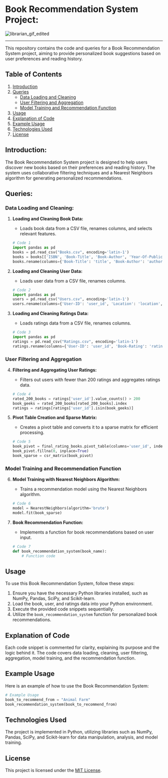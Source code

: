 
# Book Recommendation System Project:
![librarian_gif_edited](https://github.com/Ayushmi-Adh/Book-Recommendation-System/assets/132826306/1706a070-706a-4eb4-b572-914186824c74)

---


This repository contains the code and queries for a Book Recommendation System project, aiming to provide personalized book suggestions based on user preferences and reading history.

## Table of Contents

1. [Introduction](#introduction)
2. [Queries](#queries)
    - [Data Loading and Cleaning](#data-loading-and-cleaning)
    - [User Filtering and Aggregation](#user-filtering-and-aggregation)
    - [Model Training and Recommendation Function](#model-training-and-recommendation-function)
3. [Usage](#usage)
4. [Explanation of Code](#explanation-of-code)
5. [Example Usage](#example-usage)
6. [Technologies Used](#technologies-used)
7. [License](#license)

## Introduction:

The Book Recommendation System project is designed to help users discover new books based on their preferences and reading history. The system uses collaborative filtering techniques and a Nearest Neighbors algorithm for generating personalized recommendations.

## Queries:

### Data Loading and Cleaning:

1. **Loading and Cleaning Book Data:**
   - Loads book data from a CSV file, renames columns, and selects relevant features.
   ```python
   # Code 1
   import pandas as pd
   books = pd.read_csv("Books.csv", encoding='latin-1')
   books = books[['ISBN', 'Book-Title', 'Book-Author', 'Year-Of-Publication', 'Publisher']]
   books.rename(columns={'Book-Title': 'title', 'Book-Author': 'author', 'Year-Of-Publication': 'year', 'Publisher': 'publisher'}, inplace=True)
   ```

2. **Loading and Cleaning User Data:**
   - Loads user data from a CSV file, renames columns.
   ```python
   # Code 2
   import pandas as pd
   users = pd.read_csv("Users.csv", encoding='latin-1')
   users.rename(columns={'User-ID': 'user_id', 'Location': 'location', 'Age': 'age'}, inplace=True)
   ```

3. **Loading and Cleaning Ratings Data:**
   - Loads ratings data from a CSV file, renames columns.
   ```python
   # Code 3
   import pandas as pd
   ratings = pd.read_csv("Ratings.csv", encoding='latin-1')
   ratings.rename(columns={'User-ID': 'user_id', 'Book-Rating': 'rating'}, inplace=True)
   ```

### User Filtering and Aggregation

4. **Filtering and Aggregating User Ratings:**
   - Filters out users with fewer than 200 ratings and aggregates ratings data.
   ```python
   # Code 4
   rated_200_books = ratings['user_id'].value_counts() > 200
   book_geeks = rated_200_books[rated_200_books].index
   ratings = ratings[ratings['user_id'].isin(book_geeks)]
   ```

5. **Pivot Table Creation and Sparse Matrix:**
   - Creates a pivot table and converts it to a sparse matrix for efficient processing.
   ```python
   # Code 5
   book_pivot = final_rating_books.pivot_table(columns='user_id', index='title', values='rating')
   book_pivot.fillna(0, inplace=True)
   book_sparse = csr_matrix(book_pivot)
   ```

### Model Training and Recommendation Function

6. **Model Training with Nearest Neighbors Algorithm:**
   - Trains a recommendation model using the Nearest Neighbors algorithm.
   ```python
   # Code 6
   model = NearestNeighbors(algorithm='brute')
   model.fit(book_sparse)
   ```

7. **Book Recommendation Function:**
   - Implements a function for book recommendations based on user input.
   ```python
   # Code 7
   def book_recommendation_system(book_name):
       # Function code
   ```

## Usage

To use this Book Recommendation System, follow these steps:

1. Ensure you have the necessary Python libraries installed, such as NumPy, Pandas, SciPy, and Scikit-learn.
2. Load the book, user, and ratings data into your Python environment.
3. Execute the provided code snippets sequentially.
4. Utilize the `book_recommendation_system` function for personalized book recommendations.

## Explanation of Code

Each code snippet is commented for clarity, explaining its purpose and the logic behind it. The code covers data loading, cleaning, user filtering, aggregation, model training, and the recommendation function.

## Example Usage

Here is an example of how to use the Book Recommendation System:

```python
# Example Usage
book_to_recommend_from = "Animal Farm"
book_recommendation_system(book_to_recommend_from)
```

## Technologies Used

The project is implemented in Python, utilizing libraries such as NumPy, Pandas, SciPy, and Scikit-learn for data manipulation, analysis, and model training.

## License

This project is licensed under the [MIT License](LICENSE).


